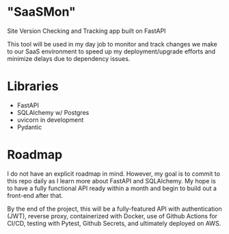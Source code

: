# "SaaSMon"
Site Version Checking and Tracking app built on FastAPI

This tool will be used in my day job to monitor and track changes we make to our SaaS environment to speed up my deployment/upgrade efforts and minimize delays due to dependency issues.

# Libraries
- FastAPI
- SQLAlchemy w/ Postgres
- uvicorn in development
- Pydantic

# Roadmap
I do not have an explicit roadmap in mind. However, my goal is to commit to this repo daily as I learn more about FastAPI and SQLAlchemy.
My hope is to have a fully functional API ready within a month and begin to build out a front-end after that.

By the end of the project, this will be a fully-featured API with authentication (JWT), reverse proxy, containerized with Docker, use of Github Actions for CI/CD, testing with Pytest, Github Secrets, and ultimately deployed on AWS.

